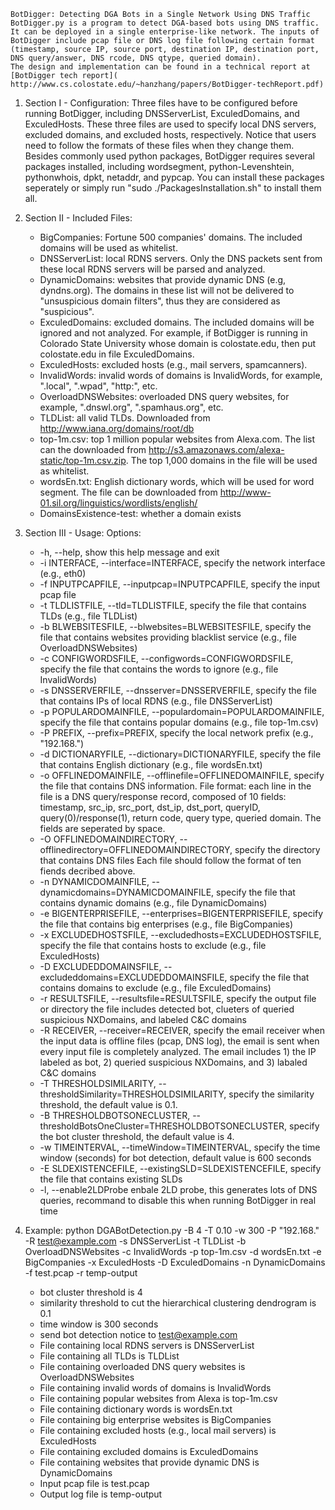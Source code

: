 
	BotDigger: Detecting DGA Bots in a Single Network Using DNS Traffic
	BotDigger.py is a program to detect DGA-based bots using DNS traffic. It can be deployed in a single enterprise-like network. The inputs of BotDigger include pcap file or DNS log file following certain format (timestamp, source IP, source port, destination IP, destination port, DNS query/answer, DNS rcode, DNS qtype, queried domain).
	The design and implementation can be found in a technical report at [BotDigger tech report]( http://www.cs.colostate.edu/~hanzhang/papers/BotDigger-techReport.pdf)

1. Section I - Configuration:
	Three files have to be configured before running BotDigger, including DNSServerList, ExculedDomains, and ExculedHosts. These three files are used to specify local DNS servers, excluded domains, and excluded hosts, respectively. Notice that users need to follow the formats of these files when they change them.
	Besides commonly used python packages, BotDigger requires several packages installed, including wordsegment, python-Levenshtein, pythonwhois, dpkt, netaddr, and pypcap. You can install these packages seperately or simply run "sudo ./PackagesInstallation.sh" to install them all.

2. Section II - Included Files:
	* BigCompanies: Fortune 500 companies' domains. The included domains will be used as whitelist.
	* DNSServerList: local RDNS servers. Only the DNS packets sent from these local RDNS servers will be parsed and analyzed.
	* DynamicDomains: websites that provide dynamic DNS (e.g, dyndns.org). The domains in these list will not be delivered to "unsuspicious domain filters", thus they are considered as "suspicious". 
	* ExculedDomains: excluded domains. The included domains will be ignored and not analyzed. For example, if BotDigger is running in Colorado State University whose domain is colostate.edu, then put colostate.edu in file ExculedDomains.
	* ExculedHosts: excluded hosts (e.g., mail servers, spamcanners).
	* InvalidWords: invalid words of domains is InvalidWords, for example, ".local", ".wpad", "http:", etc.
	* OverloadDNSWebsites: overloaded DNS query websites, for example, ".dnswl.org", ".spamhaus.org", etc.
	* TLDList: all valid TLDs. Downloaded from http://www.iana.org/domains/root/db
	* top-1m.csv: top 1 million popular websites from Alexa.com. The list can the downloaded from http://s3.amazonaws.com/alexa-static/top-1m.csv.zip. The top 1,000 domains in the file will be used as whitelist.
	* wordsEn.txt: English dictionary words, which will be used for word segment. The file can be downloaded from http://www-01.sil.org/linguistics/wordlists/english/
	* DomainsExistence-test: whether a domain exists

3. Section III - Usage:
Options:
	* -h, --help, show this help message and exit
	* -i INTERFACE, --interface=INTERFACE,
                specify the network interface (e.g., eth0)
	* -f INPUTPCAPFILE, --inputpcap=INPUTPCAPFILE,
                specify the input pcap file
  	* -t TLDLISTFILE, --tld=TLDLISTFILE,
                specify the file that contains TLDs (e.g., file TLDList)
  	* -b BLWEBSITESFILE, --blwebsites=BLWEBSITESFILE,
                specify the file that contains websites providing blacklist service (e.g., file OverloadDNSWebsites)
  	* -c CONFIGWORDSFILE, --configwords=CONFIGWORDSFILE,
                specify the file that contains the words to ignore (e.g., file InvalidWords)
  	* -s DNSSERVERFILE, --dnsserver=DNSSERVERFILE,
                specify the file that contains IPs of local RDNS (e.g., file DNSServerList)
  	* -p POPULARDOMAINFILE, --populardomain=POPULARDOMAINFILE,
                specify the file that contains popular domains (e.g., file top-1m.csv)
  	* -P PREFIX, --prefix=PREFIX,
                specify the local network prefix (e.g., "192.168.")
  	* -d DICTIONARYFILE, --dictionary=DICTIONARYFILE,
                specify the file that contains English dictionary (e.g., file wordsEn.txt)
  	* -o OFFLINEDOMAINFILE, --offlinefile=OFFLINEDOMAINFILE,
                specify the file that contains DNS information.
		File format: each line in the file is a DNS query/response record, composed of 10 fields: timestamp, src_ip, src_port, dst_ip, dst_port, queryID, query(0)/response(1), return code, query type, queried domain. The fields are seperated by space. 
  	* -O OFFLINEDOMAINDIRECTORY, --offlinedirectory=OFFLINEDOMAINDIRECTORY,
                specify the directory that contains DNS files
		Each file should follow the format of ten fiends decribed above.
  	* -n DYNAMICDOMAINFILE, --dynamicdomains=DYNAMICDOMAINFILE,
                specify the file that contains dynamic domains (e.g., file DynamicDomains)
  	* -e BIGENTERPRISEFILE, --enterprises=BIGENTERPRISEFILE,
                specify the file that contains big enterprises (e.g., file BigCompanies)
  	* -x EXCLUDEDHOSTSFILE, --excludedhosts=EXCLUDEDHOSTSFILE,
                specify the file that contains hosts to exclude (e.g., file ExculedHosts)
  	* -D EXCLUDEDDOMAINSFILE, --excludeddomains=EXCLUDEDDOMAINSFILE,
                specify the file that contains domains to exclude (e.g., file ExculedDomains)
  	* -r RESULTSFILE, --resultsfile=RESULTSFILE,
                specify the output file or directory
		the file includes detected bot, clueters of queried suspicious NXDomains, and labeled C&C domains
  	* -R RECEIVER, --receiver=RECEIVER,
                specify the email receiver when the input data is offline files (pcap, DNS log), the email is sent when every input file is completely analyzed. The email includes 1) the IP labeled as bot, 2) queried suspicious NXDomains, and 3) labaled C&C domains
  	* -T THRESHOLDSIMILARITY, --thresholdSimilarity=THRESHOLDSIMILARITY,
                specify the similarity threshold, the default value is 0.1.
  	* -B THRESHOLDBOTSONECLUSTER, --thresholdBotsOneCluster=THRESHOLDBOTSONECLUSTER,
                specify the bot cluster threshold, the default value is 4.
  	* -w TIMEINTERVAL, --timeWindow=TIMEINTERVAL,
  		specify the time window (seconds) for bot detection, default value is 600 seconds
  	* -E SLDEXISTENCEFILE, --existingSLD=SLDEXISTENCEFILE,
		specify the file that contains existing SLDs
  	* -l, --enable2LDProbe  enbale 2LD probe, this generates lots of DNS queries, recommand to disable this when running BotDigger in real time

4. Example:
python DGABotDetection.py -B 4 -T 0.10 -w 300 -P "192.168." -R test@example.com -s DNSServerList -t TLDList -b OverloadDNSWebsites -c InvalidWords -p top-1m.csv -d wordsEn.txt -e BigCompanies -x ExculedHosts -D ExculedDomains -n DynamicDomains -f test.pcap -r temp-output
	- bot cluster threshold is 4
	- similarity threshold to cut the hierarchical clustering dendrogram is 0.1
	- time window is 300 seconds
	- send bot detection notice to test@example.com
	- File containing local RDNS servers is DNSServerList
	- File containing all TLDs is TLDList
	- File containing overloaded DNS query websites is OverloadDNSWebsites
	- File containing invalid words of domains is InvalidWords
	- File containing popular websites from Alexa is top-1m.csv
	- File containing dictionary words is wordsEn.txt
	- File containing big enterprise websites is BigCompanies
	- File containing excluded hosts (e.g., local mail servers) is ExculedHosts
	- File containing excluded domains is ExculedDomains
	- File containing websites that provide dynamic DNS is DynamicDomains
	- Input pcap file is test.pcap
	- Output log file is temp-output
